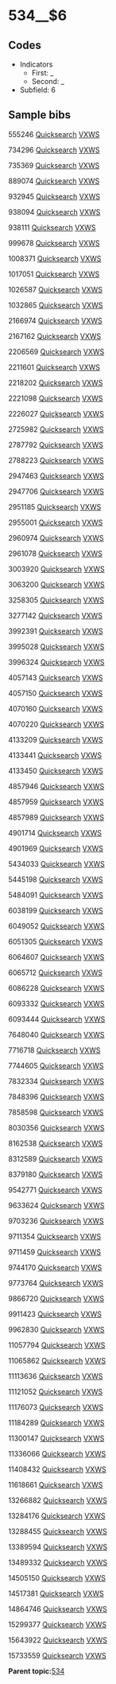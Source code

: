 # 534\_\_$6

## Codes

-   Indicators
    -   First: \_
    -   Second: \_
-   Subfield: 6

## Sample bibs

555246 [Quicksearch](https://search.library.yale.edu/catalog/555246) [VXWS](http://prodorbis.library.yale.edu:7014/vxws/GetHoldingsService?bibId=555246)

734296 [Quicksearch](https://search.library.yale.edu/catalog/734296) [VXWS](http://prodorbis.library.yale.edu:7014/vxws/GetHoldingsService?bibId=734296)

735369 [Quicksearch](https://search.library.yale.edu/catalog/735369) [VXWS](http://prodorbis.library.yale.edu:7014/vxws/GetHoldingsService?bibId=735369)

889074 [Quicksearch](https://search.library.yale.edu/catalog/889074) [VXWS](http://prodorbis.library.yale.edu:7014/vxws/GetHoldingsService?bibId=889074)

932945 [Quicksearch](https://search.library.yale.edu/catalog/932945) [VXWS](http://prodorbis.library.yale.edu:7014/vxws/GetHoldingsService?bibId=932945)

938094 [Quicksearch](https://search.library.yale.edu/catalog/938094) [VXWS](http://prodorbis.library.yale.edu:7014/vxws/GetHoldingsService?bibId=938094)

938111 [Quicksearch](https://search.library.yale.edu/catalog/938111) [VXWS](http://prodorbis.library.yale.edu:7014/vxws/GetHoldingsService?bibId=938111)

999678 [Quicksearch](https://search.library.yale.edu/catalog/999678) [VXWS](http://prodorbis.library.yale.edu:7014/vxws/GetHoldingsService?bibId=999678)

1008371 [Quicksearch](https://search.library.yale.edu/catalog/1008371) [VXWS](http://prodorbis.library.yale.edu:7014/vxws/GetHoldingsService?bibId=1008371)

1017051 [Quicksearch](https://search.library.yale.edu/catalog/1017051) [VXWS](http://prodorbis.library.yale.edu:7014/vxws/GetHoldingsService?bibId=1017051)

1026587 [Quicksearch](https://search.library.yale.edu/catalog/1026587) [VXWS](http://prodorbis.library.yale.edu:7014/vxws/GetHoldingsService?bibId=1026587)

1032865 [Quicksearch](https://search.library.yale.edu/catalog/1032865) [VXWS](http://prodorbis.library.yale.edu:7014/vxws/GetHoldingsService?bibId=1032865)

2166974 [Quicksearch](https://search.library.yale.edu/catalog/2166974) [VXWS](http://prodorbis.library.yale.edu:7014/vxws/GetHoldingsService?bibId=2166974)

2167162 [Quicksearch](https://search.library.yale.edu/catalog/2167162) [VXWS](http://prodorbis.library.yale.edu:7014/vxws/GetHoldingsService?bibId=2167162)

2206569 [Quicksearch](https://search.library.yale.edu/catalog/2206569) [VXWS](http://prodorbis.library.yale.edu:7014/vxws/GetHoldingsService?bibId=2206569)

2211601 [Quicksearch](https://search.library.yale.edu/catalog/2211601) [VXWS](http://prodorbis.library.yale.edu:7014/vxws/GetHoldingsService?bibId=2211601)

2218202 [Quicksearch](https://search.library.yale.edu/catalog/2218202) [VXWS](http://prodorbis.library.yale.edu:7014/vxws/GetHoldingsService?bibId=2218202)

2221098 [Quicksearch](https://search.library.yale.edu/catalog/2221098) [VXWS](http://prodorbis.library.yale.edu:7014/vxws/GetHoldingsService?bibId=2221098)

2226027 [Quicksearch](https://search.library.yale.edu/catalog/2226027) [VXWS](http://prodorbis.library.yale.edu:7014/vxws/GetHoldingsService?bibId=2226027)

2725982 [Quicksearch](https://search.library.yale.edu/catalog/2725982) [VXWS](http://prodorbis.library.yale.edu:7014/vxws/GetHoldingsService?bibId=2725982)

2787792 [Quicksearch](https://search.library.yale.edu/catalog/2787792) [VXWS](http://prodorbis.library.yale.edu:7014/vxws/GetHoldingsService?bibId=2787792)

2788223 [Quicksearch](https://search.library.yale.edu/catalog/2788223) [VXWS](http://prodorbis.library.yale.edu:7014/vxws/GetHoldingsService?bibId=2788223)

2947463 [Quicksearch](https://search.library.yale.edu/catalog/2947463) [VXWS](http://prodorbis.library.yale.edu:7014/vxws/GetHoldingsService?bibId=2947463)

2947706 [Quicksearch](https://search.library.yale.edu/catalog/2947706) [VXWS](http://prodorbis.library.yale.edu:7014/vxws/GetHoldingsService?bibId=2947706)

2951185 [Quicksearch](https://search.library.yale.edu/catalog/2951185) [VXWS](http://prodorbis.library.yale.edu:7014/vxws/GetHoldingsService?bibId=2951185)

2955001 [Quicksearch](https://search.library.yale.edu/catalog/2955001) [VXWS](http://prodorbis.library.yale.edu:7014/vxws/GetHoldingsService?bibId=2955001)

2960974 [Quicksearch](https://search.library.yale.edu/catalog/2960974) [VXWS](http://prodorbis.library.yale.edu:7014/vxws/GetHoldingsService?bibId=2960974)

2961078 [Quicksearch](https://search.library.yale.edu/catalog/2961078) [VXWS](http://prodorbis.library.yale.edu:7014/vxws/GetHoldingsService?bibId=2961078)

3003920 [Quicksearch](https://search.library.yale.edu/catalog/3003920) [VXWS](http://prodorbis.library.yale.edu:7014/vxws/GetHoldingsService?bibId=3003920)

3063200 [Quicksearch](https://search.library.yale.edu/catalog/3063200) [VXWS](http://prodorbis.library.yale.edu:7014/vxws/GetHoldingsService?bibId=3063200)

3258305 [Quicksearch](https://search.library.yale.edu/catalog/3258305) [VXWS](http://prodorbis.library.yale.edu:7014/vxws/GetHoldingsService?bibId=3258305)

3277142 [Quicksearch](https://search.library.yale.edu/catalog/3277142) [VXWS](http://prodorbis.library.yale.edu:7014/vxws/GetHoldingsService?bibId=3277142)

3992391 [Quicksearch](https://search.library.yale.edu/catalog/3992391) [VXWS](http://prodorbis.library.yale.edu:7014/vxws/GetHoldingsService?bibId=3992391)

3995028 [Quicksearch](https://search.library.yale.edu/catalog/3995028) [VXWS](http://prodorbis.library.yale.edu:7014/vxws/GetHoldingsService?bibId=3995028)

3996324 [Quicksearch](https://search.library.yale.edu/catalog/3996324) [VXWS](http://prodorbis.library.yale.edu:7014/vxws/GetHoldingsService?bibId=3996324)

4057143 [Quicksearch](https://search.library.yale.edu/catalog/4057143) [VXWS](http://prodorbis.library.yale.edu:7014/vxws/GetHoldingsService?bibId=4057143)

4057150 [Quicksearch](https://search.library.yale.edu/catalog/4057150) [VXWS](http://prodorbis.library.yale.edu:7014/vxws/GetHoldingsService?bibId=4057150)

4070160 [Quicksearch](https://search.library.yale.edu/catalog/4070160) [VXWS](http://prodorbis.library.yale.edu:7014/vxws/GetHoldingsService?bibId=4070160)

4070220 [Quicksearch](https://search.library.yale.edu/catalog/4070220) [VXWS](http://prodorbis.library.yale.edu:7014/vxws/GetHoldingsService?bibId=4070220)

4133209 [Quicksearch](https://search.library.yale.edu/catalog/4133209) [VXWS](http://prodorbis.library.yale.edu:7014/vxws/GetHoldingsService?bibId=4133209)

4133441 [Quicksearch](https://search.library.yale.edu/catalog/4133441) [VXWS](http://prodorbis.library.yale.edu:7014/vxws/GetHoldingsService?bibId=4133441)

4133450 [Quicksearch](https://search.library.yale.edu/catalog/4133450) [VXWS](http://prodorbis.library.yale.edu:7014/vxws/GetHoldingsService?bibId=4133450)

4857946 [Quicksearch](https://search.library.yale.edu/catalog/4857946) [VXWS](http://prodorbis.library.yale.edu:7014/vxws/GetHoldingsService?bibId=4857946)

4857959 [Quicksearch](https://search.library.yale.edu/catalog/4857959) [VXWS](http://prodorbis.library.yale.edu:7014/vxws/GetHoldingsService?bibId=4857959)

4857989 [Quicksearch](https://search.library.yale.edu/catalog/4857989) [VXWS](http://prodorbis.library.yale.edu:7014/vxws/GetHoldingsService?bibId=4857989)

4901714 [Quicksearch](https://search.library.yale.edu/catalog/4901714) [VXWS](http://prodorbis.library.yale.edu:7014/vxws/GetHoldingsService?bibId=4901714)

4901969 [Quicksearch](https://search.library.yale.edu/catalog/4901969) [VXWS](http://prodorbis.library.yale.edu:7014/vxws/GetHoldingsService?bibId=4901969)

5434033 [Quicksearch](https://search.library.yale.edu/catalog/5434033) [VXWS](http://prodorbis.library.yale.edu:7014/vxws/GetHoldingsService?bibId=5434033)

5445198 [Quicksearch](https://search.library.yale.edu/catalog/5445198) [VXWS](http://prodorbis.library.yale.edu:7014/vxws/GetHoldingsService?bibId=5445198)

5484091 [Quicksearch](https://search.library.yale.edu/catalog/5484091) [VXWS](http://prodorbis.library.yale.edu:7014/vxws/GetHoldingsService?bibId=5484091)

6038199 [Quicksearch](https://search.library.yale.edu/catalog/6038199) [VXWS](http://prodorbis.library.yale.edu:7014/vxws/GetHoldingsService?bibId=6038199)

6049052 [Quicksearch](https://search.library.yale.edu/catalog/6049052) [VXWS](http://prodorbis.library.yale.edu:7014/vxws/GetHoldingsService?bibId=6049052)

6051305 [Quicksearch](https://search.library.yale.edu/catalog/6051305) [VXWS](http://prodorbis.library.yale.edu:7014/vxws/GetHoldingsService?bibId=6051305)

6064607 [Quicksearch](https://search.library.yale.edu/catalog/6064607) [VXWS](http://prodorbis.library.yale.edu:7014/vxws/GetHoldingsService?bibId=6064607)

6065712 [Quicksearch](https://search.library.yale.edu/catalog/6065712) [VXWS](http://prodorbis.library.yale.edu:7014/vxws/GetHoldingsService?bibId=6065712)

6086228 [Quicksearch](https://search.library.yale.edu/catalog/6086228) [VXWS](http://prodorbis.library.yale.edu:7014/vxws/GetHoldingsService?bibId=6086228)

6093332 [Quicksearch](https://search.library.yale.edu/catalog/6093332) [VXWS](http://prodorbis.library.yale.edu:7014/vxws/GetHoldingsService?bibId=6093332)

6093444 [Quicksearch](https://search.library.yale.edu/catalog/6093444) [VXWS](http://prodorbis.library.yale.edu:7014/vxws/GetHoldingsService?bibId=6093444)

7648040 [Quicksearch](https://search.library.yale.edu/catalog/7648040) [VXWS](http://prodorbis.library.yale.edu:7014/vxws/GetHoldingsService?bibId=7648040)

7716718 [Quicksearch](https://search.library.yale.edu/catalog/7716718) [VXWS](http://prodorbis.library.yale.edu:7014/vxws/GetHoldingsService?bibId=7716718)

7744605 [Quicksearch](https://search.library.yale.edu/catalog/7744605) [VXWS](http://prodorbis.library.yale.edu:7014/vxws/GetHoldingsService?bibId=7744605)

7832334 [Quicksearch](https://search.library.yale.edu/catalog/7832334) [VXWS](http://prodorbis.library.yale.edu:7014/vxws/GetHoldingsService?bibId=7832334)

7848396 [Quicksearch](https://search.library.yale.edu/catalog/7848396) [VXWS](http://prodorbis.library.yale.edu:7014/vxws/GetHoldingsService?bibId=7848396)

7858598 [Quicksearch](https://search.library.yale.edu/catalog/7858598) [VXWS](http://prodorbis.library.yale.edu:7014/vxws/GetHoldingsService?bibId=7858598)

8030356 [Quicksearch](https://search.library.yale.edu/catalog/8030356) [VXWS](http://prodorbis.library.yale.edu:7014/vxws/GetHoldingsService?bibId=8030356)

8162538 [Quicksearch](https://search.library.yale.edu/catalog/8162538) [VXWS](http://prodorbis.library.yale.edu:7014/vxws/GetHoldingsService?bibId=8162538)

8312589 [Quicksearch](https://search.library.yale.edu/catalog/8312589) [VXWS](http://prodorbis.library.yale.edu:7014/vxws/GetHoldingsService?bibId=8312589)

8379180 [Quicksearch](https://search.library.yale.edu/catalog/8379180) [VXWS](http://prodorbis.library.yale.edu:7014/vxws/GetHoldingsService?bibId=8379180)

9542771 [Quicksearch](https://search.library.yale.edu/catalog/9542771) [VXWS](http://prodorbis.library.yale.edu:7014/vxws/GetHoldingsService?bibId=9542771)

9633624 [Quicksearch](https://search.library.yale.edu/catalog/9633624) [VXWS](http://prodorbis.library.yale.edu:7014/vxws/GetHoldingsService?bibId=9633624)

9703236 [Quicksearch](https://search.library.yale.edu/catalog/9703236) [VXWS](http://prodorbis.library.yale.edu:7014/vxws/GetHoldingsService?bibId=9703236)

9711354 [Quicksearch](https://search.library.yale.edu/catalog/9711354) [VXWS](http://prodorbis.library.yale.edu:7014/vxws/GetHoldingsService?bibId=9711354)

9711459 [Quicksearch](https://search.library.yale.edu/catalog/9711459) [VXWS](http://prodorbis.library.yale.edu:7014/vxws/GetHoldingsService?bibId=9711459)

9744170 [Quicksearch](https://search.library.yale.edu/catalog/9744170) [VXWS](http://prodorbis.library.yale.edu:7014/vxws/GetHoldingsService?bibId=9744170)

9773764 [Quicksearch](https://search.library.yale.edu/catalog/9773764) [VXWS](http://prodorbis.library.yale.edu:7014/vxws/GetHoldingsService?bibId=9773764)

9866720 [Quicksearch](https://search.library.yale.edu/catalog/9866720) [VXWS](http://prodorbis.library.yale.edu:7014/vxws/GetHoldingsService?bibId=9866720)

9911423 [Quicksearch](https://search.library.yale.edu/catalog/9911423) [VXWS](http://prodorbis.library.yale.edu:7014/vxws/GetHoldingsService?bibId=9911423)

9962830 [Quicksearch](https://search.library.yale.edu/catalog/9962830) [VXWS](http://prodorbis.library.yale.edu:7014/vxws/GetHoldingsService?bibId=9962830)

11057794 [Quicksearch](https://search.library.yale.edu/catalog/11057794) [VXWS](http://prodorbis.library.yale.edu:7014/vxws/GetHoldingsService?bibId=11057794)

11065862 [Quicksearch](https://search.library.yale.edu/catalog/11065862) [VXWS](http://prodorbis.library.yale.edu:7014/vxws/GetHoldingsService?bibId=11065862)

11113636 [Quicksearch](https://search.library.yale.edu/catalog/11113636) [VXWS](http://prodorbis.library.yale.edu:7014/vxws/GetHoldingsService?bibId=11113636)

11121052 [Quicksearch](https://search.library.yale.edu/catalog/11121052) [VXWS](http://prodorbis.library.yale.edu:7014/vxws/GetHoldingsService?bibId=11121052)

11176073 [Quicksearch](https://search.library.yale.edu/catalog/11176073) [VXWS](http://prodorbis.library.yale.edu:7014/vxws/GetHoldingsService?bibId=11176073)

11184289 [Quicksearch](https://search.library.yale.edu/catalog/11184289) [VXWS](http://prodorbis.library.yale.edu:7014/vxws/GetHoldingsService?bibId=11184289)

11300147 [Quicksearch](https://search.library.yale.edu/catalog/11300147) [VXWS](http://prodorbis.library.yale.edu:7014/vxws/GetHoldingsService?bibId=11300147)

11336066 [Quicksearch](https://search.library.yale.edu/catalog/11336066) [VXWS](http://prodorbis.library.yale.edu:7014/vxws/GetHoldingsService?bibId=11336066)

11408432 [Quicksearch](https://search.library.yale.edu/catalog/11408432) [VXWS](http://prodorbis.library.yale.edu:7014/vxws/GetHoldingsService?bibId=11408432)

11618661 [Quicksearch](https://search.library.yale.edu/catalog/11618661) [VXWS](http://prodorbis.library.yale.edu:7014/vxws/GetHoldingsService?bibId=11618661)

13266882 [Quicksearch](https://search.library.yale.edu/catalog/13266882) [VXWS](http://prodorbis.library.yale.edu:7014/vxws/GetHoldingsService?bibId=13266882)

13284176 [Quicksearch](https://search.library.yale.edu/catalog/13284176) [VXWS](http://prodorbis.library.yale.edu:7014/vxws/GetHoldingsService?bibId=13284176)

13288455 [Quicksearch](https://search.library.yale.edu/catalog/13288455) [VXWS](http://prodorbis.library.yale.edu:7014/vxws/GetHoldingsService?bibId=13288455)

13389594 [Quicksearch](https://search.library.yale.edu/catalog/13389594) [VXWS](http://prodorbis.library.yale.edu:7014/vxws/GetHoldingsService?bibId=13389594)

13489332 [Quicksearch](https://search.library.yale.edu/catalog/13489332) [VXWS](http://prodorbis.library.yale.edu:7014/vxws/GetHoldingsService?bibId=13489332)

14505150 [Quicksearch](https://search.library.yale.edu/catalog/14505150) [VXWS](http://prodorbis.library.yale.edu:7014/vxws/GetHoldingsService?bibId=14505150)

14517381 [Quicksearch](https://search.library.yale.edu/catalog/14517381) [VXWS](http://prodorbis.library.yale.edu:7014/vxws/GetHoldingsService?bibId=14517381)

14864746 [Quicksearch](https://search.library.yale.edu/catalog/14864746) [VXWS](http://prodorbis.library.yale.edu:7014/vxws/GetHoldingsService?bibId=14864746)

15299377 [Quicksearch](https://search.library.yale.edu/catalog/15299377) [VXWS](http://prodorbis.library.yale.edu:7014/vxws/GetHoldingsService?bibId=15299377)

15643922 [Quicksearch](https://search.library.yale.edu/catalog/15643922) [VXWS](http://prodorbis.library.yale.edu:7014/vxws/GetHoldingsService?bibId=15643922)

15733559 [Quicksearch](https://search.library.yale.edu/catalog/15733559) [VXWS](http://prodorbis.library.yale.edu:7014/vxws/GetHoldingsService?bibId=15733559)

**Parent topic:**[534](../../tags/534/534.md)

